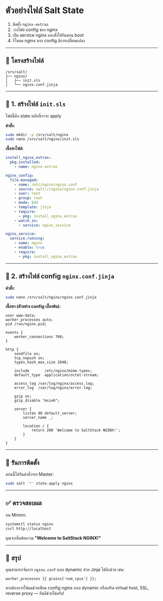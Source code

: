 # **ตัวอย่างไฟล์ Salt State**

1. ติดตั้ง `nginx-extras`
2. วางไฟล์ config ของ nginx
3. เปิด service nginx และตั้งให้รันตอน boot
4. รีโหลด nginx หาก config มีการเปลี่ยนแปลง

---

## 📁 โครงสร้างไฟล์

```
/srv/salt/
├── nginx/
│   ├── init.sls
│   └── nginx.conf.jinja
```

---

## 🔧 1. สร้างไฟล์ `init.sls`

ไฟล์นี้คือ state หลักที่เราจะ apply

**คำสั่ง:**

```bash
sudo mkdir -p /srv/salt/nginx
sudo nano /srv/salt/nginx/init.sls
```

**เนื้อหาไฟล์:**

```yaml
install_nginx_extras:
  pkg.installed:
    - name: nginx-extras

nginx_config:
  file.managed:
    - name: /etc/nginx/nginx.conf
    - source: salt://nginx/nginx.conf.jinja
    - user: root
    - group: root
    - mode: 644
    - template: jinja
    - require:
      - pkg: install_nginx_extras
    - watch_in:
      - service: nginx_service

nginx_service:
  service.running:
    - name: nginx
    - enable: true
    - require:
      - pkg: install_nginx_extras
```

---

## 📄 2. สร้างไฟล์ config `nginx.conf.jinja`

**คำสั่ง:**

```bash
sudo nano /srv/salt/nginx/nginx.conf.jinja
```

**เนื้อหา (ตัวอย่าง config เบื้องต้น):**

```nginx
user www-data;
worker_processes auto;
pid /run/nginx.pid;

events {
    worker_connections 768;
}

http {
    sendfile on;
    tcp_nopush on;
    types_hash_max_size 2048;

    include       /etc/nginx/mime.types;
    default_type  application/octet-stream;

    access_log /var/log/nginx/access.log;
    error_log  /var/log/nginx/error.log;

    gzip on;
    gzip_disable "msie6";

    server {
        listen 80 default_server;
        server_name _;

        location / {
            return 200 'Welcome to SaltStack NGINX!';
        }
    }
}
```

---

## 🚀 รันการติดตั้ง

ตอนนี้ให้รันคำสั่งจาก Master:

```bash
sudo salt '*' state.apply nginx
```

---

## ✅ ตรวจสอบผล

บน Minion:

```bash
systemctl status nginx
curl http://localhost
```

คุณจะเห็นข้อความ **"Welcome to SaltStack NGINX!"**

---

## 📌 สรุป

คุณสามารถจัดการ `nginx.conf` แบบ dynamic ด้วย Jinja ได้อีกด้วย เช่น:

```jinja
worker_processes {{ grains['num_cpus'] }};
```

หากต้องการให้ผมช่วยเขียน config nginx แบบ dynamic หรือเสริม virtual host, SSL, reverse proxy — ยินดีช่วยได้ครับ!

